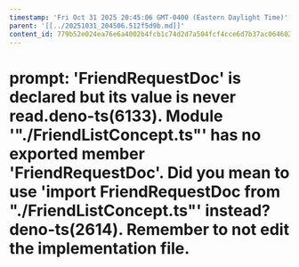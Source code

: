 ```yaml
---
timestamp: 'Fri Oct 31 2025 20:45:06 GMT-0400 (Eastern Daylight Time)'
parent: '[[../20251031_204506.512f5d9b.md]]'
content_id: 779b52e024ea76e6a4002b4fcb1c74d2d7a504fcf4cce6d7b37ac06460255eab
---
```


# prompt: 'FriendRequestDoc' is declared but its value is never read.deno-ts(6133). Module '"./FriendListConcept.ts"' has no exported member 'FriendRequestDoc'. Did you mean to use 'import FriendRequestDoc from "./FriendListConcept.ts"' instead?deno-ts(2614). Remember to not edit the implementation file.
